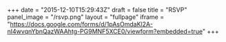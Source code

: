 +++
date = "2015-12-10T15:29:43Z"
draft = false
title = "RSVP"
panel_image = "/rsvp.png"
layout = "fullpage"
iframe = "https://docs.google.com/forms/d/1pAsOmdaKl2A-nI4wvqnYbnQazWAAhtg-PG9MNF5XCE0/viewform?embedded=true"
+++
